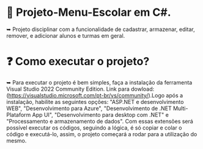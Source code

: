 # 🏫 Projeto-Menu-Escolar em C#.
➥  Projeto disciplinar com a funcionalidade de cadastrar, armazenar, editar, remover, e adicionar alunos e turmas em geral.

# ❓ Como executar o projeto?
➥ Para executar o projeto é bem simples, faça a instalação da ferramenta Visual Studio 2022 Community Edition. Link para dowload: (https://visualstudio.microsoft.com/pt-br/vs/community/).Logo após a instalação, habilite as seguintes opções: "ASP.NET e desenvolvimento WEB", "Desenvolvimento para Azure", "Desenvolvimento de .NET Multi-Plataform App UI", "Desenvolvimento para desktop com .NET" e "Processamento e armazenamento de dados". Com essas extensões será possível executar os códigos, seguindo a lógica, é só copiar e colar o código e executá-lo, assim, o projeto começará a rodar para a utilização do mesmo.


